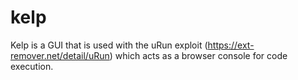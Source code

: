 # kelp
Kelp is a GUI that is used with the uRun exploit (https://ext-remover.net/detail/uRun) which acts as a browser console for code execution.
